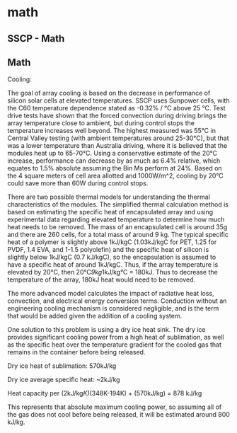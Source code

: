 # math

## SSCP - Math

## Math

Cooling:

The goal of array cooling is based on the decrease in performance of silicon solar cells at elevated temperatures. SSCP uses Sunpower cells, with the C60 temperature dependence stated as -0.32% / °C above 25 °C. Test drive tests have shown that the forced convection during driving brings the array temperature close to ambient, but during control stops the temperature increases well beyond. The highest measured was 55°C in Central Valley testing (with ambient temperatures around 25-30°C), but that was a lower temperature than Australia driving, where it is believed that the modules heat up to 65-70°C.  Using a conservative estimate of the 20°C increase, performance can decrease by as much as 6.4% relative, which equates to 1.5% absolute assuming the Bin Ms perform at 24%. Based on the 4 square meters of cell area allotted and 1000W/m^2, cooling by 20°C could save more than 60W during control stops.&#x20;

There are two possible thermal models for understanding the thermal characteristics of the modules. The simplified thermal calculation method is based on estimating the specific heat of encapsulated array and using experimental data regarding elevated temperature to determine how much heat needs to be removed. The mass of an encapsulated cell is around 35g and there are 260 cells, for a total mass of around 9 kg.  The typical specific heat of a polymer is slightly above 1kJ/kgC (1.03kJ/kgC for PET, 1.25 for PVDF, 1.4 EVA, and 1-1.5 polyolefin) and the specific heat of silicon is slightly below 1kJ/kgC (0.7 kJ/kgC), so the encapsulation is assumed to have a specific heat of around 1kJ/kgC. Thus, if the array temperature is elevated by 20°C, then 20°&#x43;_&#x39;k&#x67;_&#x31;kJ/kg°C = 180kJ. Thus to decrease the temperature of the array, 180kJ heat would need to be removed.&#x20;

The more advanced model calculates the impact of radiative heat loss, convection, and electrical energy conversion terms. Conduction without an engineering cooling mechanism is considered negligible, and is the term that would be added given the addition of a cooling system.&#x20;

One solution to this problem is using a dry ice heat sink. The dry ice provides significant cooling power from a high heat of sublimation, as well as the specific heat over the temperature gradient for the cooled gas that remains in the container before being released.&#x20;

Dry ice heat of sublimation: 570kJ/kg

Dry ice average specific heat: \~2kJ/kg

Heat capacity per (2kJ/k&#x67;_&#x4B;)_(348K-194K) + (570kJ/kg) = 878 kJ/kg

This represents that absolute maximum cooling power, so assuming all of the gas does not cool before being released, it will be estimated around 800 kJ/kg.&#x20;
